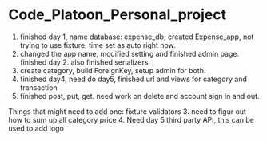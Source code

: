 # Code_Platoon_Personal_project
1. finished day 1, name database: expense_db; created Expense_app, not trying to use fixture, time set as auto right now.
2. changed the app name, modified setting and finished admin page. finished day 2. also finished serializers
3.  create category, build ForeignKey, setup admin for both.
4. finished day4, need do day5, finished url and views for category and transaction
5. finished post, put, get. need work on delete and account sign in and out.







Things that might need to add one:
fixture
validators
3. need to figur out how to sum up all category price
4. Need day 5 third party API, this can be used to add logo